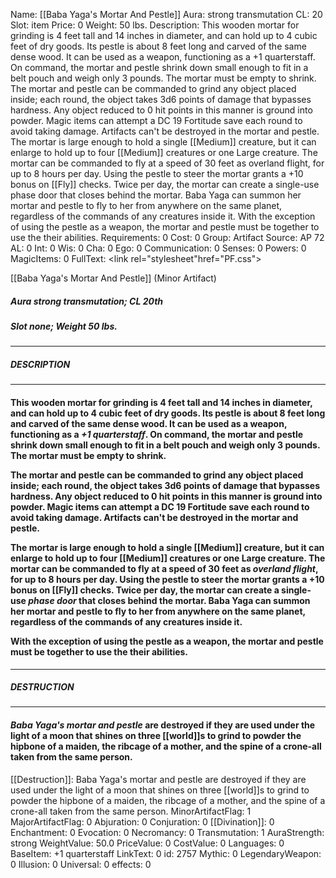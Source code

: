 Name: [[Baba Yaga's Mortar And Pestle]]
Aura: strong transmutation
CL: 20
Slot: item
Price: 0
Weight: 50 lbs.
Description: This wooden mortar for grinding is 4 feet tall and 14 inches in diameter, and can hold up to 4 cubic feet of dry goods. Its pestle is about 8 feet long and carved of the same dense wood. It can be used as a weapon, functioning as a +1 quarterstaff. On command, the mortar and pestle shrink down small enough to fit in a belt pouch and weigh only 3 pounds. The mortar must be empty to shrink. The mortar and pestle can be commanded to grind any object placed inside; each round, the object takes 3d6 points of damage that bypasses hardness. Any object reduced to 0 hit points in this manner is ground into powder. Magic items can attempt a DC 19 Fortitude save each round to avoid taking damage. Artifacts can't be destroyed in the mortar and pestle. The mortar is large enough to hold a single [[Medium]] creature, but it can enlarge to hold up to four [[Medium]] creatures or one Large creature. The mortar can be commanded to fly at a speed of 30 feet as overland flight, for up to 8 hours per day. Using the pestle to steer the mortar grants a +10 bonus on [[Fly]] checks. Twice per day, the mortar can create a single-use phase door that closes behind the mortar. Baba Yaga can summon her mortar and pestle to fly to her from anywhere on the same planet, regardless of the commands of any creatures inside it. With the exception of using the pestle as a weapon, the mortar and pestle must be together to use the their abilities.
Requirements: 0
Cost: 0
Group: Artifact
Source: AP 72
AL: 0
Int: 0
Wis: 0
Cha: 0
Ego: 0
Communication: 0
Senses: 0
Powers: 0
MagicItems: 0
FullText: <link rel="stylesheet"href="PF.css"><div class="heading"><p class="alignleft">[[Baba Yaga's Mortar And Pestle]] (Minor Artifact)</p><div style="clear: both;"></div></div><div><h5><b>Aura </b>strong transmutation; <b>CL </b>20th</h5><h5><b>Slot </b>none; <b>Weight </b>50 lbs.</h5></div><hr/><div><h5><b>DESCRIPTION</b></h5></div><hr/><div><h4><p>This wooden mortar for grinding is 4 feet tall and 14 inches in diameter, and can hold up to 4 cubic feet of dry goods. Its pestle is about 8 feet long and carved of the same dense wood. It can be used as a weapon, functioning as a <i>+1 quarterstaff</i>. On command, the mortar and pestle shrink down small enough to fit in a belt pouch and weigh only 3 pounds. The mortar must be empty to shrink. </p><p>The mortar and pestle can be commanded to grind any object placed inside; each round, the object takes 3d6 points of damage that bypasses hardness. Any object reduced to 0 hit points in this manner is ground into powder. Magic items can attempt a DC 19 Fortitude save each round to avoid taking damage. Artifacts can't be destroyed in the mortar and pestle. </p><p>The mortar is large enough to hold a single [[Medium]] creature, but it can enlarge to hold up to four [[Medium]] creatures or one Large creature. The mortar can be commanded to fly at a speed of 30 feet as <i>overland flight</i>, for up to 8 hours per day. Using the pestle to steer the mortar grants a +10 bonus on [[Fly]] checks. Twice per day, the mortar can create a single-use <i>phase door</i> that closes behind the mortar. Baba Yaga can summon her mortar and pestle to fly to her from anywhere on the same planet, regardless of the commands of any creatures inside it. </p><p>With the exception of using the pestle as a weapon, the mortar and pestle must be together to use the their abilities.</p></h4></div><hr/><div><h5><b>DESTRUCTION</b></h5></div><hr/><div><h4><p><i>Baba Yaga's mortar and pestle</i> are destroyed if they are used under the light of a moon that shines on three [[world]]s to grind to powder the hipbone of a maiden, the ribcage of a mother, and the spine of a crone-all taken from the same person.</p></h4></div>
[[Destruction]]: Baba Yaga's mortar and pestle are destroyed if they are used under the light of a moon that shines on three [[world]]s to grind to powder the hipbone of a maiden, the ribcage of a mother, and the spine of a crone-all taken from the same person.
MinorArtifactFlag: 1
MajorArtifactFlag: 0
Abjuration: 0
Conjuration: 0
[[Divination]]: 0
Enchantment: 0
Evocation: 0
Necromancy: 0
Transmutation: 1
AuraStrength: strong
WeightValue: 50.0
PriceValue: 0
CostValue: 0
Languages: 0
BaseItem: +1 quarterstaff
LinkText: 0
id: 2757
Mythic: 0
LegendaryWeapon: 0
Illusion: 0
Universal: 0
effects: 0
